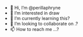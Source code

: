 - 👋 Hi, I’m @perillaphryne
- 👀 I’m interested in draw
- 🌱 I’m currently learning  this?
- 💞️ I’m looking to collaborate on .?
- 📫 How to reach me ...?

<!---
perillaphryne/perillaphryne is a ✨ special ✨ repository because its `README.md` (this file) appears on your GitHub profile.
You can click the Preview link to take a look at your changes.
--->
